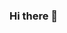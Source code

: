 ### Hi there 👋

<!--
**rsh456/rsh456** is a ✨ _special_ ✨ repository because its `README.md` (this file) appears on your GitHub profile.

![Rosa's github stats](https://github-readme-stats.vercel.app/api?username=rsh456&show_icons=true&theme=synthwave)
Here are some ideas to get you started:

- 🔭 I’m currently working on ...
- 🌱 I’m currently learning ...
- 👯 I’m looking to collaborate on ...
- 🤔 I’m looking for help with ...
- 💬 Ask me about ...
- 📫 How to reach me: ...
- 😄 Pronouns: ...
- ⚡ Fun fact: ...
-->
